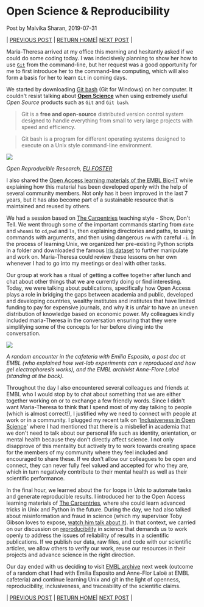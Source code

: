 # Open Science & Reproducibility

Post by Malvika Sharan, 2019-07-31

| [PREVIOUS POST](./2019-07-31-matheli-interview.md) | [RETURN HOME](https://malvikasharan.github.io/EMBL-Teen-2019/)| [NEXT POST](./2019-08-13-Traceability_and_archive.md) |

Maria-Theresa arrived at my office this morning and hesitantly asked if we could do some coding today. I was indecisively planning to show her how to use [`Git`](https://en.wikipedia.org/wiki/Git) from the command-line, but her request was a good opportunity for me to first introduce her to the command-line computing, which will also form a basis for her to learn `Git` in coming days.

We started by downloading [Git bash](https://gitforwindows.org/) (Git for Windows) on her computer. It couldn't resist talking about **[Open Science](https://en.wikipedia.org/wiki/Open_science)** when using extremely useful *Open Source* products such as `Git` and `Git bash`.

> Git is a **free and open-source** distributed version control system designed to handle everything from small to very large projects with speed and efficiency.

> Git bash is a program for different operating systems designed to execute on a Unix style command-line environment.

![](https://www.fosteropenscience.eu/sites/default/files/styles/front_page_block/public/filegViQom?itok=KUShY0li)

*Open Reproducible Research, [EU FOSTER](https://www.fosteropenscience.eu/foster-taxonomy/open-reproducible-research)*

I also shared the [Open Access learning materials of the EMBL Bio-IT](https://bio-it.embl.de/course-materials/) while explaining how this material has been developed openly with the help of several community members. Not only has it been improved in the last 7 years, but it has also become part of a sustainable resource that is maintained and reused by others. 

We had a session based on [The Carpentries](thecarpentries.org) teaching style - Show, Don't Tell. We went through some of the important commands starting from `date` and `whoami` to `cd`,`pwd` and `ls`, then explaining directories and paths, to using commands with arguments, and then using dangerous `rm` with careful `-i`. In the process of learning Unix, we organized her pre-existing Python scripts in a folder and downloaded the famous [Iris dataset](https://en.wikipedia.org/wiki/Iris_flower_data_set) to further manipulate and work on. Maria-Theresa could review these lessons on her own whenever I had to go into my meetings or deal with other tasks. 

Our group at work has a ritual of getting a coffee together after lunch and chat about other things that we are currently doing or find interesting. Today, we were talking about publications, specifically how Open Access plays a role in bridging the gaps between academia and public, developed and developing countries, wealthy institutes and institutes that have limited funding to pay for expensive journals, and why it is unfair to have an uneven distribution of knowledge based on economic power. My colleagues kindly included maria-Theresa in the conversation ensuring that they were simplifying some of the concepts for her before diving into the conversation.

![](https://github.com/malvikasharan/EMBL-Women-2019/blob/master/images/PHOTO-2019-08-06-16-37-01.jpg?raw=true)

*A random encounter in the cafeteria with Emilia Esposito, a post doc at EMBL (who explained how wet-lab experiments can e reproduced and how gel electrophoresis works), and the EMBL archivist Anne-Flore Laloë (standing at the back).*

Throughout the day I also encountered several colleagues and friends at EMBL who I would stop by to chat about something that we are either together working on or to exchange a few friendly words. Since I didn't want Maria-Theresa to think that I spend most of my day talking to people (which is almost correct!), I justified why we need to connect with people at work or in a community. I plugged my recent talk on '[Inclusiveness in Open Science](https://speakerdeck.com/malvikasharan/inclusiveness-in-open-communities)' where I had mentioned that there is a misbelief in academia that we don't need to talk about our personal life such as identity, orientation, or mental health because they don't directly affect science. I not only disapprove of this mentality but actively try to work towards creating space for the members of my community where they feel included and encouraged to share these. If we don't allow our colleagues to be open and connect, they can never fully feel valued and accepted for who they are, which in turn negatively contribute to their mental health as well as their scientific performance.

In the final hour, we learned about the `for` loops in Unix to automate tasks and generate reproducible results. I introduced her to the Open Access learning materials of [The Carpentries](thecarpentries.org), where she could learn advanced tricks in Unix and Python in the future. During the day, we had also talked about misinformation and fraud in science (which my supervisor Toby Gibson loves to expose, [watch him talk about it](https://www.youtube.com/watch?v=mkchetsRWns)). In that context, we carried on our discussion on [reproducibility](https://en.wikipedia.org/wiki/Reproducibility) in science that demands us to work openly to address the issues of reliability of results in a scientific publications. If we publish our data, raw files, and code with our scientific articles, we allow others to verify our work, reuse our resources in their projects and advance science in the right direction.

Our day ended with us deciding to visit [EMBL archive](https://www.embl.it/aboutus/archive/index.html) next week (outcome of a random chat I had with Emilia Esposito and Anne-Flor Laloë at EMBL cafeteria) and continue learning Unix and git in the light of openness, reproducibility, inclusiveness, and traceability of the scientific claims.

| [PREVIOUS POST](./2019-07-31-matheli-interview.md) | [RETURN HOME](https://malvikasharan.github.io/EMBL-Teen-2019/)| [NEXT POST](./2019-08-13-Traceability_and_archive.md) |
